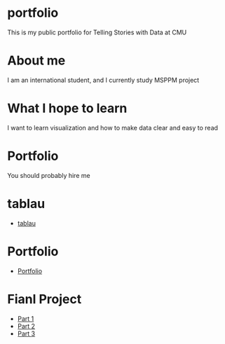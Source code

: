 # portfolio
This is my  public portfolio for Telling Stories with Data at CMU
# About me
I am an international student, and I currently study MSPPM project 
# What I hope to learn
I want to learn visualization and how to make data clear and easy to read
# Portfolio
You should probably hire me
# tablau
* [tablau](/portfolio-main/data.md)
# Portfolio
* [Portfolio](/portfolio-main/README.md)

# Fianl Project
* [Part 1](/final-main/README1.md)
* [Part 2](/final-main/README2.md)
* [Part 3](/final-main/README3.md)